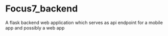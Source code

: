 # Focus7_backend
A flask backend web application which serves as api endpoint for a mobile app and possibly a web app
